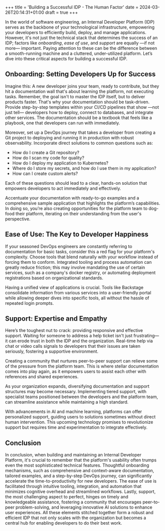 +++
title = 'Building a Successful IDP - The Human Factor'
date = 2024-03-26T20:14:31+01:00
draft = true
+++

In the world of software engineering, an Internal Developer Platform (IDP) serves as the backbone of your technological infrastructure, empowering your developers to efficiently build, deploy, and manage applications. However, it's not just the technical stack that determines the success of an IDP; factors like *onboarding*, *ease of use*, and *support* are equally —if not more— important. Paying attention to these can be the difference between a smooth-running machine and a cluttered, under-utilized platform. Let’s dive into these critical aspects for building a successful IDP.

## Onboarding: Setting Developers Up for Success

Imagine this: A new developer joins your team, ready to contribute, but they hit a documentation wall that's about learning the platform, not executing tasks. Remember, the goal isn't to master the IDP itself, but to deliver products faster. That's why your documentation should be task-driven. Provide step-by-step templates within your CI/CD pipelines that show —not just tell— developers how to deploy, connect to databases, and integrate other services. The documentation should be a textbook that feels like a playbook, one that developers can run with immediately.

Moreover, set up a DevOps journey that takes a developer from creating a Git project to deploying and running it in production with robust observability. Incorporate direct solutions to common questions such as:

* How do I create a Git repository?
* How do I scan my code for quality?
* How do I deploy my application to Kubernetes?
* Where do I store my secrets, and how do I use them in my application?
* How can I create custom alerts?

Each of these questions should lead to a clear, hands-on solution that empowers developers to act immediately and effectively.

Accentuate your documentation with ready-to-go examples and a comprehensive sample application that highlights the platform’s capabilities. In doing so, you’re also creating opportunities for the platform team to dog-food their platform, iterating on their understanding from the user's perspective.

## Ease of Use: The Key to Developer Happiness

If your seasoned DevOps engineers are constantly referring to documentation for basic tasks, consider this a red flag for your platform's complexity. Choose tools that blend naturally with your workflow instead of forcing them to conform. Integrated tooling and process automation can greatly reduce friction; this may involve mandating the use of certain services, such as a company's docker registry, or automating deployment registrations based on organizational standards.

Having a unified view of applications is crucial. Tools like Backstage consolidate information from various services into a user-friendly portal while allowing deeper dives into specific tools, all without the hassle of repeated login prompts.

## Support: Expertise and Empathy

Here’s the toughest nut to crack: providing responsive and effective support. Waiting for someone to address a help ticket isn't just frustrating—it can erode trust in both the IDP and the organization. Real-time help via chat or video calls signals to developers that their issues are taken seriously, fostering a supportive environment.

Creating a community that nurtures peer-to-peer support can relieve some of the pressure from the platform team. This is where stellar documentation comes into play again, as it empowers users to assist each other with references and shared experiences.

As your organization expands, diversifying documentation and support structures may become necessary. Implementing tiered support, with specialist teams positioned between the developers and the platform team, can streamline assistance while maintaining a high standard.

With advancements in AI and machine learning, platforms can offer personalized support, guiding users to solutions sometimes without direct human intervention. This upcoming technology promises to revolutionize support but requires time and experimentation to integrate effectively.

## Conclusion

In conclusion, when building and maintaining an Internal Developer Platform, it's crucial to remember that the platform's usability often trumps even the most sophisticated technical features. Thoughtful onboarding mechanisms, such as comprehensive and context-aware documentation, tailored examples, and a step-by-step DevOps journey, can significantly accelerate the time-to-productivity for new developers. The ease of use is facilitated through intuitive tooling, integration, and automation that minimizes cognitive overhead and streamlined workflows. Lastly, support, the most challenging aspect to perfect, hinges on timely and knowledgeable assistance, fostering a community that encourages peer-to-peer problem-solving, and leveraging innovative AI solutions to enhance user experiences. All these elements stitched together form a robust and efficient IDP that not only scales with the organization but becomes a central hub for enabling developers to do their best work.
